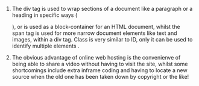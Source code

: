 1. The div tag is used to wrap sections of a document like a paragraph or a heading in specific ways (<p id="for example ">), or is used as a block-container for an HTML document, whilst the span tag is used for more narrow document elements like text and images, within a div tag. Class is very similar to ID, only it can be used to identify multiple elements  .

2. The obvious advantage of online web hosting is the convenienve of being able to share a video without having to visit the site, whilst some shortcomings include extra inframe coding and having to locate a new source when the old one has been taken down by copyright or the like! 
